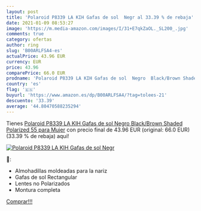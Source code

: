 ```yaml
---
layout: post
title: 'Polaroid P8339 LA KIH Gafas de sol  Negr al 33.39 % de rebaja'
date: 2021-01-09 08:53:27
image: 'https://m.media-amazon.com/images/I/31+E7qkZaOL._SL200_.jpg'
comments: true
category: ofertas
author: ring
slug: 'B00ARLFSA4-es'
actualPrice: 43.96 EUR
currency: EUR
price: 43.96
comparePrice: 66.0 EUR
prodname: 'Polaroid P8339 LA KIH Gafas de sol  Negro  Black/Brown Shaded Polarized   55 para Mujer'
country: 'es'
flag: '🇪🇸'
buyurl: 'https://www.amazon.es/dp/B00ARLFSA4/?tag=tolees-21'
descuento: '33.39'
average: '44.80470588235294'
---
```


Tienes [Polaroid P8339 LA KIH Gafas de sol  Negro  Black/Brown Shaded Polarized   55 para Mujer](https://www.amazon.es/dp/B00ARLFSA4/?tag=tolees-21) con precio final de  43.96 EUR (original: 66.0 EUR) (33.39 %  de rebaja) aqui!

[![Polaroid P8339 LA KIH Gafas de sol  Negr](https://m.media-amazon.com/images/I/31+E7qkZaOL._SL200_.jpg)](https://www.amazon.es/dp/B00ARLFSA4/?tag=tolees-21)

🔎:

- Almohadillas moldeadas para la nariz
- Gafas de sol Rectangular
- Lentes no Polarizados
- Montura completa

[Comprar!!!](https://www.amazon.es/dp/B00ARLFSA4/?tag=tolees-21)

